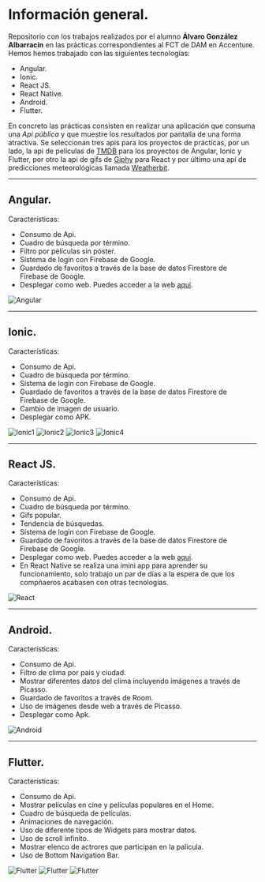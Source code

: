 
# Información general.
Repositorio con los trabajos realizados por el alumno **Álvaro González Albarracín** en las prácticas correspondientes al FCT de DAM en Accenture.
Hemos hemos trabajado con las siguientes tecnologías:
- Angular.
- Ionic.
- React JS.
- React Native.
- Android.
- Flutter.

En concreto las prácticas consisten en realizar una aplicación que consuma una *Api pública* y que muestre los resultados por pantalla de una forma atractiva.
Se seleccionan tres apis para los proyectos de prácticas, por un lado, la api de películas de [TMDB](https://www.themoviedb.org/movie?language=es-ES) para los proyectos de Angular, Ionic y Flutter, por otro la api de gifs de [Giphy](https://developers.giphy.com/docs/api/#quick-start-guide) para React y por último una api de predicciones meteorológicas llamada [Weatherbit](https://www.weatherbit.io/).
___
## Angular.
Características:
- Consumo de Api.
- Cuadro de búsqueda por término.
- Filtro por películas sin póster.
- Sístema de login con Firebase de Google.
- Guardado de favoritos a través de la base de datos Firestore de Firebase de Google.
- Desplegar como web. Puedes acceder a la web [aquí](https://movieposterapp.netlify.app/).

![Angular](https://github.com/Formacion-Accenture/algonal/blob/main/Im%C3%A1genes/angular1.png?raw=true)
___
## Ionic.
Características:
- Consumo de Api.
- Cuadro de búsqueda por término.
- Sístema de login con Firebase de Google.
- Guardado de favoritos a través de la base de datos Firestore de Firebase de Google.
- Cambio de imagen de usuario.
- Desplegar como APK.

![Ionic1](https://github.com/Formacion-Accenture/algonal/blob/main/Im%C3%A1genes/ionic1.png?raw=true)
![Ionic2](https://github.com/Formacion-Accenture/algonal/blob/main/Im%C3%A1genes/ionic2.png?raw=true)
![Ionic3](https://github.com/Formacion-Accenture/algonal/blob/main/Im%C3%A1genes/ionic3.png?raw=true)
![Ionic4](https://github.com/Formacion-Accenture/algonal/blob/main/Im%C3%A1genes/ionic4.png?raw=true)
___
## React JS.
Características:
- Consumo de Api.
- Cuadro de búsqueda por término.
- Gifs popular.
- Tendencia de búsquedas.
- Sístema de login con Firebase de Google.
- Guardado de favoritos a través de la base de datos Firestore de Firebase de Google.
- Desplegar como web. Puedes acceder a la web [aquí](https://totalgifapp.netlify.app).
- En React Native se realiza una imini app para aprender su funcionamiento, solo trabajo un par de días a la espera de que los compñaeros acabasen con otras tecnologías.

![React](https://github.com/Formacion-Accenture/algonal/blob/main/Im%C3%A1genes/react1.png?raw=true)
___
## Android.
Características:
- Consumo de Api.
- Filtro de clima por pais y ciudad.
- Mostrar diferentes datos del clima incluyendo imágenes a través de Picasso.
- Guardado de favoritos a través de Room.
- Uso de imágenes desde web a través de Picasso.
- Desplegar como Apk.

![Android](https://github.com/Formacion-Accenture/algonal/blob/main/Im%C3%A1genes/android.png?raw=true)

___
## Flutter.
Características:
- Consumo de Api.
- Mostrar películas en cine y películas populares en el Home.
- Cuadro de búsqueda de películas.
- Animaciones de navegación.
- Uso de diferente tipos de Widgets para mostrar datos.
- Uso de scroll infinito.
- Mostrar elenco de actrores que participan en la palicula.
- Uso de Bottom Navigation Bar.

![Flutter](https://github.com/Formacion-Accenture/algonal/blob/main/Im%C3%A1genes/flutter1.png?raw=true)
![Flutter](https://github.com/Formacion-Accenture/algonal/blob/main/Im%C3%A1genes/flutter2.png?raw=true)
![Flutter](https://github.com/Formacion-Accenture/algonal/blob/main/Im%C3%A1genes/flutter3.png?raw=true)
